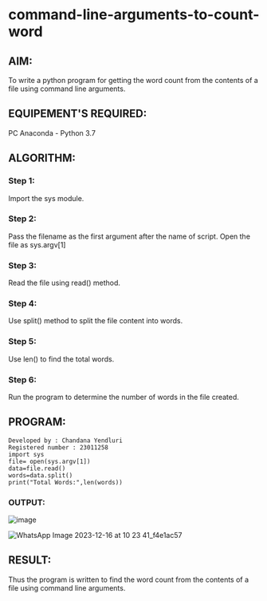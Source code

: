 # command-line-arguments-to-count-word
## AIM:
To write a python program for getting the word count from the contents of a file using command line arguments.
## EQUIPEMENT'S REQUIRED: 
PC
Anaconda - Python 3.7
## ALGORITHM: 
### Step 1:
Import the sys module.

### Step 2:
Pass the filename as the first argument after the name of script. Open the file as sys.argv[1]

### Step 3:
Read the file using read() method.

### Step 4:
Use split() method to split the file content into words.

### Step 5:
Use len() to find the total words.

### Step 6:
Run the program to determine the number of words in the file created.

## PROGRAM:
```
Developed by : Chandana Yendluri
Registered number : 23011258
import sys
file= open(sys.argv[1])
data=file.read()
words=data.split()
print("Total Words:",len(words))

```
### OUTPUT:

![image](https://github.com/AnnaLahari/command-line-arguments-to-count-word/assets/149365425/a25ea266-b527-4dae-a6ea-7bc59750834c)

![WhatsApp Image 2023-12-16 at 10 23 41_f4e1ac57](https://github.com/AnnaLahari/command-line-arguments-to-count-word/assets/149365425/81a3764c-5b05-4b37-957f-4bac3a3454ea)


## RESULT:
Thus the program is written to find the word count from the contents of a file using command line arguments.
